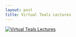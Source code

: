 ```yaml
---
layout: post
title: Virtual Teals Lectures
---
```


[![Virtual Teals Lectures](http://img.youtube.com/vi/ttc605xI3Pk/0.jpg)](https://youtu.be/ttc605xI3Pk)
